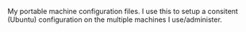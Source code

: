 My portable machine configuration files.  I use this to setup a consitent (Ubuntu) configuration
on the multiple machines I use/administer.
